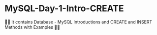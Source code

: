 # MySQL-Day-1-Intro-CREATE

👀👀 It contains Database - MySQL Introductions and CREATE and INSERT Methods with Examples 👀👀
